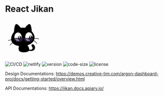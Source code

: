 # React Jikan

<img src="https://raw.githubusercontent.com/tronghieu60s/react-jikan/master/public/images/logo.png" width="120" />

![CI/CD](https://github.com/tronghieu60s/react-jikan/actions/workflows/node.js.yml/badge.svg)
![netlify](https://img.shields.io/netlify/ab13cc54-f87c-416c-a19c-f1605ec6c48a)
![version](https://img.shields.io/github/package-json/v/tronghieu60s/react-jikan)
![code-size](https://img.shields.io/github/languages/code-size/tronghieu60s/react-jikan)
![license](https://img.shields.io/github/license/tronghieu60s/react-jikan)

Design Documentations: https://demos.creative-tim.com/argon-dashboard-pro/docs/getting-started/overview.html

API Documentations: https://jikan.docs.apiary.io/
